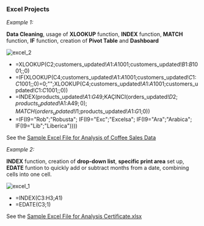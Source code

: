 ### Excel Projects
*Example 1:*  

**Data Cleaning**, usage of **XLOOKUP** function, **INDEX** function, **MATCH** function, **IF** function, creation of **Pivot Table** and **Dashboard**

![excel_2](https://github.com/user-attachments/assets/05ebb6d1-c1b2-454c-86a1-bfa21f62b3bc)

- =XLOOKUP(C2;customers_updated!$A$1:$A$1001;customers_updated!$B$1:$B$1001;;0)
- =IF(XLOOKUP(C4;customers_updated!$A$1:$A$1001;customers_updated!$C$1:$C$1001;;0)=0;"";XLOOKUP(C4;customers_updated!$A$1:$A$1001;customers_updated!$C$1:$C$1001;;0))
- =INDEX(products_updated!$A$1:$G$49;KAÇINCI(orders_updated!$D2;products_updated!$A$1:$A$49;0);MATCH(orders_updated!I$1;products_updated!$A$1:$G$1;0))
- =IF(I9="Rob";"Robusta"; IF(I9="Exc";"Excelsa"; IF(I9="Ara";"Arabica"; IF(I9="Lib";"Liberica"))))

See the [Sample Excel File for Analysis of Coffee Sales Data](https://github.com/AYSE-GOCER/Excel/blob/main/Excel%20Project%202%20CoffeOrdersData.xlsx)



*Example 2:*

**INDEX** function, creation of **drop-down list**, **specific print area** set up, **EDATE** funtion to quickly add or subtract months from a date, combining cells into one cell.

![excel_1](https://github.com/user-attachments/assets/4dbb469a-4ca2-4c0d-9a55-d97cc9cf5cba)

- =INDEX(C3:H3;$A$1)
- =EDATE(C3;1)

See the [Sample Excel File for Analysis Certificate.xlsx](https://github.com/AYSE-GOCER/Excel/blob/main/Sample%20Excel%20File%20for%20Analysis%20Certificate.xlsx)
